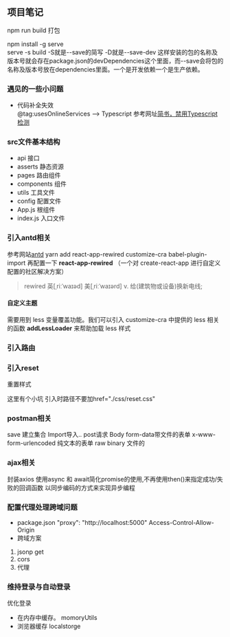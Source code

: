## 项目笔记
npm run build   打包

npm install -g serve   
serve -s build 
-S就是--save的简写
-D就是--save-dev  这样安装的包的名称及版本号就会存在package.json的devDependencies这个里面，而--save会将包的名称及版本号放在dependencies里面。一个是开发依赖一个是生产依赖。

### 遇见的一些小问题  
- 代码补全失效  
@tag:usesOnlineServices   -->  Typescript
参考网址[简书，禁用Typescript检测](https://www.jianshu.com/p/179f16d43026)


###  src文件基本结构
- api       接口
- asserts   静态资源
- pages     路由组件
- components 组件
- utils     工具文件
- config    配置文件
- App.js    根组件
- index.js  入口文件


### 引入antd相关
参考网站[antd](https://ant.design/docs/react/use-with-create-react-app-cn)
yarn add react-app-rewired customize-cra babel-plugin-import 再配置一下
**react-app-rewired** （一个对 create-react-app 进行自定义配置的社区解决方案）
> rewired	英[ˌriːˈwaɪəd]
> 美[ˌriːˈwaɪərd]
> v.	给(建筑物或设备)换新电线;
#### 自定义主题
需要用到 less 变量覆盖功能。我们可以引入 customize-cra 中提供的 less 相关的函数 **addLessLoader** 来帮助加载 less 样式

### 引入路由
<BrowserRouter> <Route> <Switch>

### 引入reset  
重置样式
<link rel="stylesheet" href="/css/reset.css">
这里有个小坑 引入时路径不要加href="./css/reset.css"

### postman相关
save 建立集合 Import导入..
post请求 
Body    form-data带文件的表单 
        x-www-form-urlencoded 纯文本的表单
        raw binary 文件的


### ajax相关
封装axios
使用async 和 await简化promise的使用,不再使用then()来指定成功/失败的回调函数
以同步编码的方式来实现异步编程


### 配置代理处理跨域问题
- package.json
"proxy": "http://localhost:5000"
Access-Control-Allow-Origin
- 跨域方案
1. jsonp get
2. cors
3. 代理

### 维持登录与自动登录
优化登录  
- 在内存中缓存。  momoryUtils
- 浏览器缓存 localstorge






